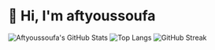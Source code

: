 # 👋 Hi, I'm aftyoussoufa

![Aftyoussoufa's GitHub Stats](https://github-readme-stats.vercel.app/api?username=aftyoussoufa&show_icons=true&theme=dark&hide_border=true&count_private=true)
![Top Langs](https://github-readme-stats.vercel.app/api/top-langs/?username=aftyoussoufa&layout=compact&theme=dark)
![GitHub Streak](https://streak-stats.demolab.com/?user=aftyoussoufa&theme=dark)

